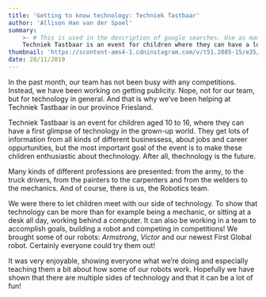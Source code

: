 ```yaml
---
title: 'Getting to know technology: Techniek Tastbaar'
author: 'Allison Han van der Spoel'
summary:
    >- # This is used in the description of google searches. Use as many keywords as possible.
    Techniek Tastbaar is an event for children where they can have a look at technology in the grown-up world. As you might have guessed, Impossible Robotics was present too!
thumbnail: 'https://scontent-ams4-1.cdninstagram.com/v/t51.2885-15/e35/s1080x1080/73226363_432637337423804_4578703429662650893_n.jpg?_nc_ht=scontent-ams4-1.cdninstagram.com&_nc_cat=108&oh=d6ff5a18c60ee5ba934c760ec6870f6d&oe=5E82B0E9'
date: 28/11/2019
---
```


In the past month, our team has not been busy with any competitions. Instead, we
have been working on getting publicity. Nope, not for our team, but for
technology in general. And that is why we’ve been helping at Techniek Tastbaar
in our province Friesland.

Techniek Tastbaar is an event for children aged 10 to 16, where they can have a
first glimpse of technology in the grown-up world. They get lots of information
from all kinds of different businessess, about jobs and career oppurtunities,
but the most important goal of the event is to make these children enthusiastic
about thechnology. After all, thechnology is the future.

Many kinds of different professions are presented: from the army, to the truck
drivers, from the painters to the carpenters and from the welders to the
mechanics. And of course, there is us, the Robotics team.

We were there to let children meet with our side of technology. To show that
technology can be more than for example being a mechanic, or sitting at a desk
all day, working behind a computer. It can also be working in a team to
accomplish goals, building a robot and competing in competitions! We brought
some of our robots: _Armstrong_, _Victor_ and our newest First Global robot.
Certainly everyone could try them out!

It was very enjoyable, showing everyone what we’re doing and especially teaching
them a bit about how some of our robots work. Hopefully we have shown that there
are multiple sides of technology and that it can be a lot of fun!
